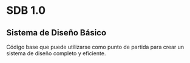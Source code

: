 # SDB 1.0
## Sistema de Diseño Básico

Código base que puede utilizarse como punto de partida para crear un sistema de diseño completo y eficiente. 
